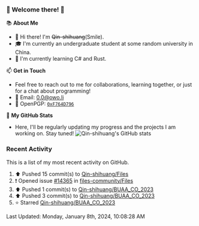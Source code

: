 ### 🌟 Welcome there! 🌟

📚 **About Me**
- 👋 Hi there! I'm ~~Qin-shihuang~~(Smile).
- 🎓 I'm currently an undergraduate student at some random university in China.
- 🌱 I'm currently learning C# and Rust.

📫 **Get in Touch**
- Feel free to reach out to me for collaborations, learning together, or just for a chat about programming!
- 📩 Email: 0.0@owo.li
- 🔑 OpenPGP: [`0xF764D796`](https://keys.openpgp.org/vks/v1/by-fingerprint/99D5AF94A1585E16E14895EFBF6C0BF4F764D796)


📝 **My GitHub Stats**
- Here, I'll be regularly updating my progress and the projects I am working on. Stay tuned!
![Qin-shihuang's GitHub stats](https://github-readme-stats.vercel.app/api?username=Qin-shihuang&show_icons=true)

### Recent Activity

This is a list of my most recent activity on GitHub.

<!--RECENT_ACTIVITY:start-->
1. ⬆️ Pushed 15 commit(s) to [Qin-shihuang/Files](https://github.com/Qin-shihuang/Files)<br>
2. ❗️ Opened issue [#14365](https://github.com/files-community/Files/issues/14365) in [files-community/Files](https://github.com/files-community/Files)<br>
3. ⬆️ Pushed 1 commit(s) to [Qin-shihuang/BUAA_CO_2023](https://github.com/Qin-shihuang/BUAA_CO_2023)<br>
4. ⬆️ Pushed 3 commit(s) to [Qin-shihuang/BUAA_CO_2023](https://github.com/Qin-shihuang/BUAA_CO_2023)<br>
5. ⭐ Starred [Qin-shihuang/BUAA_CO_2023](https://github.com/Qin-shihuang/BUAA_CO_2023)<br>
<!--RECENT_ACTIVITY:end-->

<!--RECENT_ACTIVITY:last_update-->
Last Updated: Monday, January 8th, 2024, 10:08:28 AM
<!--RECENT_ACTIVITY:last_update_end-->
